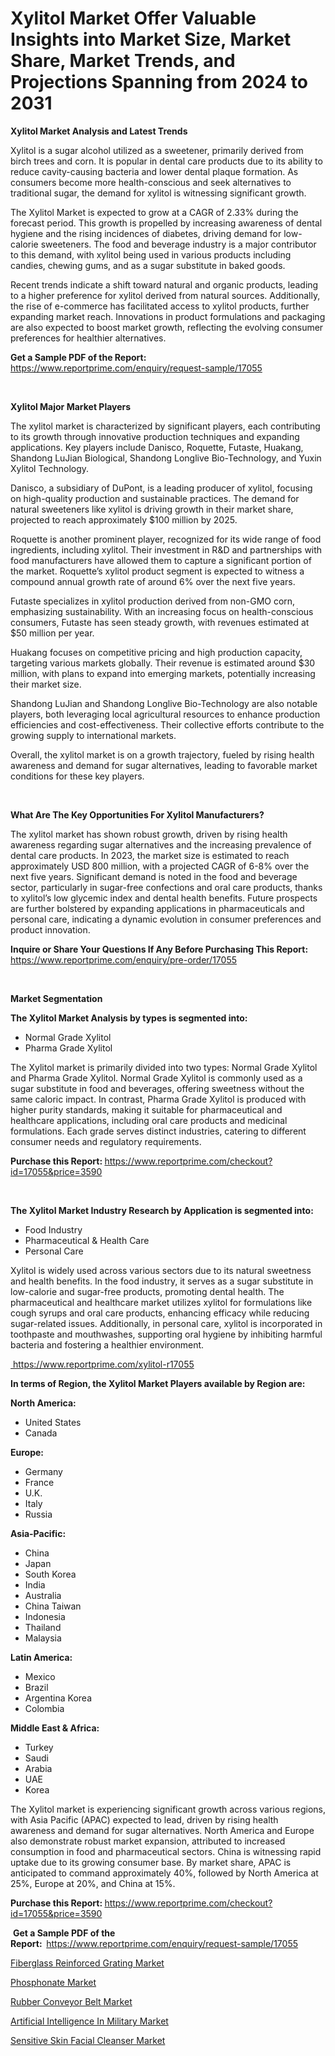 <p><h1>Xylitol Market Offer Valuable Insights into Market Size, Market Share, Market Trends, and Projections Spanning from 2024 to 2031</h1></p><p><strong>Xylitol Market Analysis and Latest Trends</strong></p>
<p><p>Xylitol is a sugar alcohol utilized as a sweetener, primarily derived from birch trees and corn. It is popular in dental care products due to its ability to reduce cavity-causing bacteria and lower dental plaque formation. As consumers become more health-conscious and seek alternatives to traditional sugar, the demand for xylitol is witnessing significant growth.</p><p>The Xylitol Market is expected to grow at a CAGR of 2.33% during the forecast period. This growth is propelled by increasing awareness of dental hygiene and the rising incidences of diabetes, driving demand for low-calorie sweeteners. The food and beverage industry is a major contributor to this demand, with xylitol being used in various products including candies, chewing gums, and as a sugar substitute in baked goods.</p><p>Recent trends indicate a shift toward natural and organic products, leading to a higher preference for xylitol derived from natural sources. Additionally, the rise of e-commerce has facilitated access to xylitol products, further expanding market reach. Innovations in product formulations and packaging are also expected to boost market growth, reflecting the evolving consumer preferences for healthier alternatives.</p></p>
<p><strong>Get a Sample PDF of the Report:&nbsp;</strong> <a href="https://www.reportprime.com/enquiry/request-sample/17055?utm_campaign=60&utm_medium=2&utm_source=Github&utm_content=ia&utm_term=24112024&utm_id=xylitol">https://www.reportprime.com/enquiry/request-sample/17055</a></p>
<p>&nbsp;</p>
<p><strong>Xylitol Major Market Players</strong></p>
<p><p>The xylitol market is characterized by significant players, each contributing to its growth through innovative production techniques and expanding applications. Key players include Danisco, Roquette, Futaste, Huakang, Shandong LuJian Biological, Shandong Longlive Bio-Technology, and Yuxin Xylitol Technology.</p><p>Danisco, a subsidiary of DuPont, is a leading producer of xylitol, focusing on high-quality production and sustainable practices. The demand for natural sweeteners like xylitol is driving growth in their market share, projected to reach approximately $100 million by 2025.</p><p>Roquette is another prominent player, recognized for its wide range of food ingredients, including xylitol. Their investment in R&D and partnerships with food manufacturers have allowed them to capture a significant portion of the market. Roquette’s xylitol product segment is expected to witness a compound annual growth rate of around 6% over the next five years.</p><p>Futaste specializes in xylitol production derived from non-GMO corn, emphasizing sustainability. With an increasing focus on health-conscious consumers, Futaste has seen steady growth, with revenues estimated at $50 million per year.</p><p>Huakang focuses on competitive pricing and high production capacity, targeting various markets globally. Their revenue is estimated around $30 million, with plans to expand into emerging markets, potentially increasing their market size.</p><p>Shandong LuJian and Shandong Longlive Bio-Technology are also notable players, both leveraging local agricultural resources to enhance production efficiencies and cost-effectiveness. Their collective efforts contribute to the growing supply to international markets.</p><p>Overall, the xylitol market is on a growth trajectory, fueled by rising health awareness and demand for sugar alternatives, leading to favorable market conditions for these key players.</p></p>
<p>&nbsp;</p>
<p><strong>What Are The Key Opportunities For Xylitol Manufacturers?</strong></p>
<p><p>The xylitol market has shown robust growth, driven by rising health awareness regarding sugar alternatives and the increasing prevalence of dental care products. In 2023, the market size is estimated to reach approximately USD 800 million, with a projected CAGR of 6-8% over the next five years. Significant demand is noted in the food and beverage sector, particularly in sugar-free confections and oral care products, thanks to xylitol’s low glycemic index and dental health benefits. Future prospects are further bolstered by expanding applications in pharmaceuticals and personal care, indicating a dynamic evolution in consumer preferences and product innovation.</p></p>
<p><strong>Inquire or Share Your Questions If Any Before Purchasing This Report:</strong> <a href="https://www.reportprime.com/enquiry/pre-order/17055?utm_campaign=60&utm_medium=2&utm_source=Github&utm_content=ia&utm_term=24112024&utm_id=xylitol">https://www.reportprime.com/enquiry/pre-order/17055</a></p>
<p>&nbsp;</p>
<p><strong>Market Segmentation</strong></p>
<p><strong>The Xylitol Market Analysis by types is segmented into:</strong></p>
<p><ul><li>Normal Grade Xylitol</li><li>Pharma Grade Xylitol</li></ul></p>
<p><p>The Xylitol market is primarily divided into two types: Normal Grade Xylitol and Pharma Grade Xylitol. Normal Grade Xylitol is commonly used as a sugar substitute in food and beverages, offering sweetness without the same caloric impact. In contrast, Pharma Grade Xylitol is produced with higher purity standards, making it suitable for pharmaceutical and healthcare applications, including oral care products and medicinal formulations. Each grade serves distinct industries, catering to different consumer needs and regulatory requirements.</p></p>
<p><strong>Purchase this Report:&nbsp;</strong><a href="https://www.reportprime.com/checkout?id=17055&price=3590&utm_campaign=60&utm_medium=2&utm_source=Github&utm_content=ia&utm_term=24112024&utm_id=xylitol">https://www.reportprime.com/checkout?id=17055&price=3590</a></p>
<p>&nbsp;</p>
<p><strong>The Xylitol Market Industry Research by Application is segmented into:</strong></p>
<p><ul><li>Food Industry</li><li>Pharmaceutical & Health Care</li><li>Personal Care</li></ul></p>
<p><p>Xylitol is widely used across various sectors due to its natural sweetness and health benefits. In the food industry, it serves as a sugar substitute in low-calorie and sugar-free products, promoting dental health. The pharmaceutical and healthcare market utilizes xylitol for formulations like cough syrups and oral care products, enhancing efficacy while reducing sugar-related issues. Additionally, in personal care, xylitol is incorporated in toothpaste and mouthwashes, supporting oral hygiene by inhibiting harmful bacteria and fostering a healthier environment.</p></p>
<p><a href="https://www.reportprime.com/xylitol-r17055?utm_campaign=60&utm_medium=2&utm_source=Github&utm_content=ia&utm_term=24112024&utm_id=xylitol">&nbsp;https://www.reportprime.com/xylitol-r17055</a></p>
<p><strong>In terms of Region, the Xylitol Market Players available by Region are:</strong></p>
<p>
    <p> <strong> North America: </strong>
        <ul>
            <li>United States</li>
            <li>Canada</li>
        </ul>
        </p> 
    <p> <strong> Europe: </strong>
        <ul>
            <li>Germany</li>
            <li>France</li>
            <li>U.K.</li>
            <li>Italy</li>
            <li>Russia</li>
        </ul>
        </p> 
    <p> <strong> Asia-Pacific: </strong>
        <ul>
            <li>China</li>
            <li>Japan</li>
            <li>South Korea</li>
            <li>India</li>
            <li>Australia</li>
            <li>China Taiwan</li>
            <li>Indonesia</li>
            <li>Thailand</li>
            <li>Malaysia</li>
        </ul>
        </p> 
    <p> <strong> Latin America: </strong>
        <ul>
            <li>Mexico</li>
            <li>Brazil</li>
            <li>Argentina Korea</li>
            <li>Colombia</li>
        </ul>
        </p> 
    <p> <strong> Middle East & Africa: </strong>
        <ul>
            <li>Turkey</li>
            <li>Saudi</li>
            <li>Arabia</li>
            <li>UAE</li>
            <li>Korea</li>
        </ul>
    </p>
    </p>
<p><p>The Xylitol market is experiencing significant growth across various regions, with Asia Pacific (APAC) expected to lead, driven by rising health awareness and demand for sugar alternatives. North America and Europe also demonstrate robust market expansion, attributed to increased consumption in food and pharmaceutical sectors. China is witnessing rapid uptake due to its growing consumer base. By market share, APAC is anticipated to command approximately 40%, followed by North America at 25%, Europe at 20%, and China at 15%.</p></p>
<p><strong>Purchase this Report: </strong><a href="https://www.reportprime.com/checkout?id=17055&price=3590&utm_campaign=60&utm_medium=2&utm_source=Github&utm_content=ia&utm_term=24112024&utm_id=xylitol">https://www.reportprime.com/checkout?id=17055&price=3590</a></p>
<p>&nbsp;<strong>Get a Sample PDF of the Report:&nbsp;&nbsp;</strong><a href="https://www.reportprime.com/enquiry/request-sample/17055?utm_campaign=60&utm_medium=2&utm_source=Github&utm_content=ia&utm_term=24112024&utm_id=xylitol">https://www.reportprime.com/enquiry/request-sample/17055</a></p>
<p><strong></strong></p>
<p><p><a href="https://www.linkedin.com/pulse/fiberglass-reinforced-grating-market-innovations-trends-8qrue?utm_campaign=60&utm_medium=2&utm_source=Github&utm_content=ia&utm_term=24112024&utm_id=xylitol">Fiberglass Reinforced Grating Market</a></p><p><a href="https://github.com/NargisHussain432/Market-Research-Report-List-1/blob/main/phosphonate-market.md?utm_campaign=60&utm_medium=2&utm_source=Github&utm_content=ia&utm_term=24112024&utm_id=xylitol">Phosphonate Market</a></p><p><a href="https://github.com/FahadAhmed223/Market-Research-Report-List-1/blob/main/rubber-conveyor-belt-market.md?utm_campaign=60&utm_medium=2&utm_source=Github&utm_content=ia&utm_term=24112024&utm_id=xylitol">Rubber Conveyor Belt Market</a></p><p><a href="https://issuu.com/reportprime-2/docs/artificial-intelligence-in-military_c4e4c9f65f95d3?utm_campaign=60&utm_medium=2&utm_source=Github&utm_content=ia&utm_term=24112024&utm_id=xylitol">Artificial Intelligence In Military Market</a></p><p><a href="https://www.linkedin.com/pulse/sensitive-skin-facial-cleanser-market-segmentation-geographical-evlsc?utm_campaign=60&utm_medium=2&utm_source=Github&utm_content=ia&utm_term=24112024&utm_id=xylitol">Sensitive Skin Facial Cleanser Market</a></p></p>